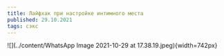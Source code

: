 ```yaml
---
title: Лайфхак при настройке интимного места
published: 29.10.2021
tags: сэкс
---
```


![](../content/WhatsApp Image 2021-10-29 at 17.38.19.jpeg){width=742px}
